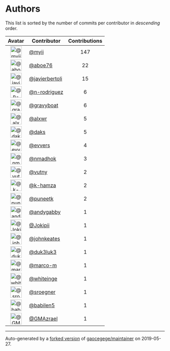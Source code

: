 # Authors

This list is sorted by the number of commits per contributor in _descending_ order.

Avatar|Contributor|Contributions
:-:|---|:-:
<img class='float-left rounded-1' src='https://avatars2.githubusercontent.com/u/10231489?v=4' width='36' height='36' alt='@myii'>|[@myii](https://github.com/myii)|147
<img class='float-left rounded-1' src='https://avatars0.githubusercontent.com/u/1800660?v=4' width='36' height='36' alt='@aboe76'>|[@aboe76](https://github.com/aboe76)|22
<img class='float-left rounded-1' src='https://avatars2.githubusercontent.com/u/242396?v=4' width='36' height='36' alt='@javierbertoli'>|[@javierbertoli](https://github.com/javierbertoli)|15
<img class='float-left rounded-1' src='https://avatars3.githubusercontent.com/u/3433835?v=4' width='36' height='36' alt='@n-rodriguez'>|[@n-rodriguez](https://github.com/n-rodriguez)|6
<img class='float-left rounded-1' src='https://avatars2.githubusercontent.com/u/1396878?v=4' width='36' height='36' alt='@gravyboat'>|[@gravyboat](https://github.com/gravyboat)|6
<img class='float-left rounded-1' src='https://avatars0.githubusercontent.com/u/1920805?v=4' width='36' height='36' alt='@alxwr'>|[@alxwr](https://github.com/alxwr)|5
<img class='float-left rounded-1' src='https://avatars3.githubusercontent.com/u/52996?v=4' width='36' height='36' alt='@daks'>|[@daks](https://github.com/daks)|5
<img class='float-left rounded-1' src='https://avatars3.githubusercontent.com/u/4542588?v=4' width='36' height='36' alt='@evvers'>|[@evvers](https://github.com/evvers)|4
<img class='float-left rounded-1' src='https://avatars0.githubusercontent.com/u/3374962?v=4' width='36' height='36' alt='@nmadhok'>|[@nmadhok](https://github.com/nmadhok)|3
<img class='float-left rounded-1' src='https://avatars0.githubusercontent.com/u/16338056?v=4' width='36' height='36' alt='@vutny'>|[@vutny](https://github.com/vutny)|2
<img class='float-left rounded-1' src='https://avatars2.githubusercontent.com/u/29522418?v=4' width='36' height='36' alt='@k-hamza'>|[@k-hamza](https://github.com/k-hamza)|2
<img class='float-left rounded-1' src='https://avatars1.githubusercontent.com/u/528061?v=4' width='36' height='36' alt='@puneetk'>|[@puneetk](https://github.com/puneetk)|2
<img class='float-left rounded-1' src='https://avatars1.githubusercontent.com/u/3536289?v=4' width='36' height='36' alt='@andygabby'>|[@andygabby](https://github.com/andygabby)|1
<img class='float-left rounded-1' src='https://avatars2.githubusercontent.com/u/1269218?v=4' width='36' height='36' alt='@Jokipii'>|[@Jokipii](https://github.com/Jokipii)|1
<img class='float-left rounded-1' src='https://avatars3.githubusercontent.com/u/5306980?v=4' width='36' height='36' alt='@johnkeates'>|[@johnkeates](https://github.com/johnkeates)|1
<img class='float-left rounded-1' src='https://avatars2.githubusercontent.com/u/611471?v=4' width='36' height='36' alt='@duk3luk3'>|[@duk3luk3](https://github.com/duk3luk3)|1
<img class='float-left rounded-1' src='https://avatars3.githubusercontent.com/u/3075069?v=4' width='36' height='36' alt='@marco-m'>|[@marco-m](https://github.com/marco-m)|1
<img class='float-left rounded-1' src='https://avatars2.githubusercontent.com/u/91293?v=4' width='36' height='36' alt='@whiteinge'>|[@whiteinge](https://github.com/whiteinge)|1
<img class='float-left rounded-1' src='https://avatars0.githubusercontent.com/u/22272?v=4' width='36' height='36' alt='@sroegner'>|[@sroegner](https://github.com/sroegner)|1
<img class='float-left rounded-1' src='https://avatars1.githubusercontent.com/u/117961?v=4' width='36' height='36' alt='@babilen5'>|[@babilen5](https://github.com/babilen5)|1
<img class='float-left rounded-1' src='https://avatars0.githubusercontent.com/u/2205993?v=4' width='36' height='36' alt='@GMAzrael'>|[@GMAzrael](https://github.com/GMAzrael)|1

---

Auto-generated by a [forked version](https://github.com/myii/maintainer) of [gaocegege/maintainer](https://github.com/gaocegege/maintainer) on 2019-05-27.
